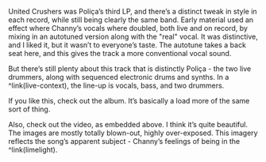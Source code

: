 United Crushers was Poliça’s third LP, and there’s a distinct tweak in style in each record, while still being clearly the same band.  Early material used an effect where Channy’s vocals where doubled, both live and on record, by mixing in an autotuned version along with the "real" vocal. It was distinctive, and I liked it, but it wasn’t to everyone’s taste.  The autotune takes a back seat here, and this gives the track a more conventional vocal sound.

But there’s still plenty about this track that is distinctly Poliça - the two live drummers, along with sequenced electronic drums and synths.  In a ^link(live-context), the line-up is vocals, bass, and two drummers.

If you like this, check out the album. It’s basically a load more of the same sort of thing.

Also, check out the video, as embedded above. I think it’s quite beautiful.  The images are mostly totally blown-out, highly over-exposed. This imagery reflects the song’s apparent subject - Channy’s feelings of being in the ^link(limelight).
